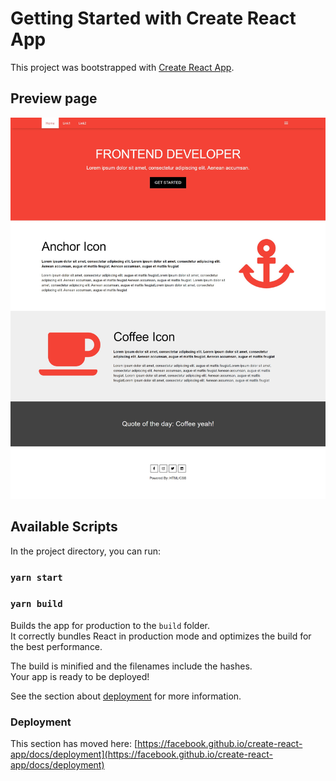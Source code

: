 # Getting Started with Create React App

This project was bootstrapped with [Create React App](https://github.com/facebook/create-react-app).

## Preview page
![Preview page](https://github.com/iiianous/portfolio-react/blob/198bb8960fc830dde61e06327695359bd13aa4f4/src/screenshot/sshot.jpg)

## Available Scripts

In the project directory, you can run:

### `yarn start`

### `yarn build`

Builds the app for production to the `build` folder.\
It correctly bundles React in production mode and optimizes the build for the best performance.

The build is minified and the filenames include the hashes.\
Your app is ready to be deployed!

See the section about [deployment](https://facebook.github.io/create-react-app/docs/deployment) for more information.

### Deployment

This section has moved here: [https://facebook.github.io/create-react-app/docs/deployment](https://facebook.github.io/create-react-app/docs/deployment)
